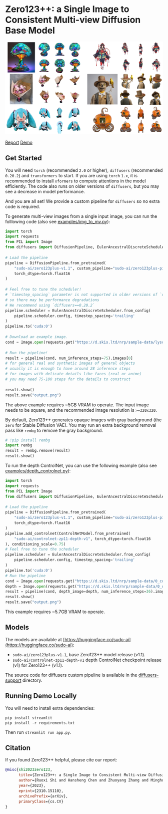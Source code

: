# Zero123++: a Single Image to Consistent Multi-view Diffusion Base Model

![Teaser](resources/teaser-low.jpg)

[Report](https://arxiv.org/abs/2310.15110) [Demo](https://huggingface.co/spaces/sudo-ai/zero123plus-demo-space)

## Get Started

You will need `torch` (recommended `2.0` or higher), `diffusers` (recommended `0.20.2`) and `transformers` to start. If you are using `torch` `1.x`, it is recommended to install `xformers` to compute attentions in the model efficiently. The code also runs on older versions of `diffusers`, but you may see a decrease in model performance.

And you are all set! We provide a custom pipeline for `diffusers` so no extra code is required.

To generate multi-view images from a single input image, you can run the folllowing code (also see [examples/img_to_mv.py](examples/img_to_mv.py)):

```python
import torch
import requests
from PIL import Image
from diffusers import DiffusionPipeline, EulerAncestralDiscreteScheduler

# Load the pipeline
pipeline = DiffusionPipeline.from_pretrained(
    "sudo-ai/zero123plus-v1.1", custom_pipeline="sudo-ai/zero123plus-pipeline",
    torch_dtype=torch.float16
)

# Feel free to tune the scheduler!
# `timestep_spacing` parameter is not supported in older versions of `diffusers`
# so there may be performance degradations
# We recommend using `diffusers==0.20.2`
pipeline.scheduler = EulerAncestralDiscreteScheduler.from_config(
    pipeline.scheduler.config, timestep_spacing='trailing'
)
pipeline.to('cuda:0')

# Download an example image.
cond = Image.open(requests.get("https://d.skis.ltd/nrp/sample-data/lysol.png", stream=True).raw)

# Run the pipeline!
result = pipeline(cond, num_inference_steps=75).images[0]
# for general real and synthetic images of general objects
# usually it is enough to have around 28 inference steps
# for images with delicate details like faces (real or anime)
# you may need 75-100 steps for the details to construct

result.show()
result.save("output.png")
```

The above example requires ~5GB VRAM to operate.
The input image needs to be square, and the recommended image resolution is `>=320x320`.

By default, Zero123++ generates opaque images with gray background (the `zero` for Stable Diffusion VAE).
You may run an extra background removal pass like `rembg` to remove the gray background.

```python
# !pip install rembg
import rembg
result = rembg.remove(result)
result.show()
```

To run the depth ControlNet, you can use the following example (also see [examples/depth_controlnet.py](examples/depth_controlnet.py)):

```python
import torch
import requests
from PIL import Image
from diffusers import DiffusionPipeline, EulerAncestralDiscreteScheduler, ControlNetModel

# Load the pipeline
pipeline = DiffusionPipeline.from_pretrained(
    "sudo-ai/zero123plus-v1.1", custom_pipeline="sudo-ai/zero123plus-pipeline",
    torch_dtype=torch.float16
)
pipeline.add_controlnet(ControlNetModel.from_pretrained(
    "sudo-ai/controlnet-zp11-depth-v1", torch_dtype=torch.float16
), conditioning_scale=0.75)
# Feel free to tune the scheduler
pipeline.scheduler = EulerAncestralDiscreteScheduler.from_config(
    pipeline.scheduler.config, timestep_spacing='trailing'
)
pipeline.to('cuda:0')
# Run the pipeline
cond = Image.open(requests.get("https://d.skis.ltd/nrp/sample-data/0_cond.png", stream=True).raw)
depth = Image.open(requests.get("https://d.skis.ltd/nrp/sample-data/0_depth.png", stream=True).raw)
result = pipeline(cond, depth_image=depth, num_inference_steps=36).images[0]
result.show()
result.save("output.png")
```

This example requires ~5.7GB VRAM to operate.

## Models

The models are available at [https://huggingface.co/sudo-ai](https://huggingface.co/sudo-ai):

+ `sudo-ai/zero123plus-v1.1`, base Zero123++ model release (v1.1).
+ `sudo-ai/controlnet-zp11-depth-v1` depth ControlNet checkpoint release (v1) for Zero123++ (v1.1).

The source code for diffusers custom pipeline is available in the [diffusers-support](diffusers-support) directory.

## Running Demo Locally

You will need to install extra dependencies:
```
pip install streamlit
pip install -r requirements.txt
```

Then run `streamlit run app.py`.

## Citation

If you found Zero123++ helpful, please cite our report:
```bibtex
@misc{shi2023zero123,
      title={Zero123++: a Single Image to Consistent Multi-view Diffusion Base Model}, 
      author={Ruoxi Shi and Hansheng Chen and Zhuoyang Zhang and Minghua Liu and Chao Xu and Xinyue Wei and Linghao Chen and Chong Zeng and Hao Su},
      year={2023},
      eprint={2310.15110},
      archivePrefix={arXiv},
      primaryClass={cs.CV}
}
```
